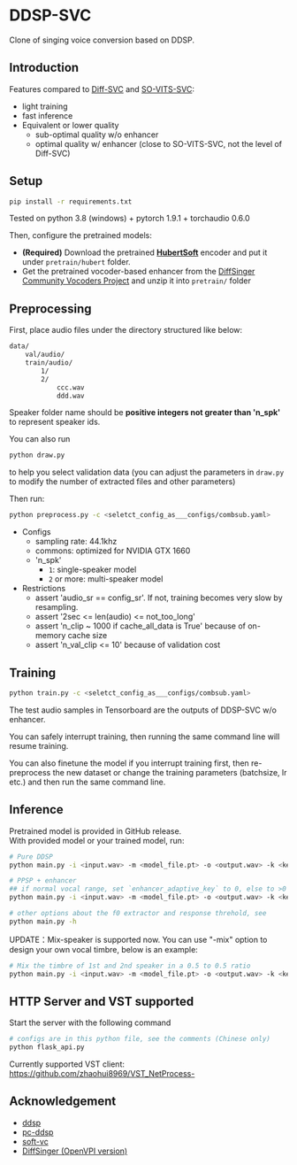 # DDSP-SVC
Clone of singing voice conversion based on DDSP.

## Introduction
Features compared to [Diff-SVC](https://github.com/prophesier/diff-svc) and [SO-VITS-SVC](https://github.com/svc-develop-team/so-vits-svc):

- light training
- fast inference
- Equivalent or lower quality
  - sub-optimal quality w/o enhancer
  - optimal quality w/ enhancer (close to SO-VITS-SVC, not the level of Diff-SVC)

## Setup
```bash
pip install -r requirements.txt 
```
Tested on python 3.8 (windows) + pytorch 1.9.1 + torchaudio 0.6.0

Then, configure the pretrained models:

- **(Required)** Download the pretrained [**HubertSoft**](https://github.com/bshall/hubert/releases/download/v0.1/hubert-soft-0d54a1f4.pt)   encoder and put it under `pretrain/hubert` folder.
-  Get the pretrained vocoder-based enhancer from the [DiffSinger Community Vocoders Project](https://openvpi.github.io/vocoders) and unzip it into `pretrain/` folder

## Preprocessing

First, place audio files under the directory structured like below:
```bash
data/
    val/audio/
    train/audio/
        1/
        2/
            ccc.wav
            ddd.wav
```

Speaker folder name should be **positive integers not greater than 'n_spk'** to represent speaker ids.  

You can also run
```bash
python draw.py
```
to help you select validation data (you can adjust the parameters in `draw.py` to modify the number of extracted files and other parameters)

Then run:
```bash
python preprocess.py -c <seletct_config_as___configs/combsub.yaml>
```

- Configs
  - sampling rate: 44.1khz
  - commons: optimized for NVIDIA GTX 1660
  - 'n_spk'
    - `1`: single-speaker model
    - `2` or more: multi-speaker model
- Restrictions
  - assert 'audio_sr == config_sr'. If not, training becomes very slow by resampling.
  - assert '2sec <= len(audio) <= not_too_long'
  - assert 'n_clip ~ 1000 if cache_all_data is True' because of on-memory cache size
  - assert 'n_val_clip <= 10' because of validation cost

## Training
```bash
python train.py -c <seletct_config_as___configs/combsub.yaml>
```
The test audio samples in Tensorboard are the outputs of DDSP-SVC w/o enhancer.  

You can safely interrupt training, then running the same command line will resume training.

You can also finetune the model if you interrupt training first, then re-preprocess the new dataset or change the training parameters (batchsize, lr etc.) and then run the same command line.

## Inference
Pretrained model is provided in GitHub release.  
With provided model or your trained model, run:
```bash
# Pure DDSP
python main.py -i <input.wav> -m <model_file.pt> -o <output.wav> -k <keychange (semitones)> -id <speaker_id>

# PPSP + enhancer
## if normal vocal range, set `enhancer_adaptive_key` to 0, else to >0
python main.py -i <input.wav> -m <model_file.pt> -o <output.wav> -k <keychange (semitones)> -id <speaker_id> -e true -eak <enhancer_adaptive_key (semitones)>
```

```bash
# other options about the f0 extractor and response threhold, see
python main.py -h
```

UPDATE：Mix-speaker is supported now. You can use "-mix" option to design your own vocal timbre, below is an example:
```bash
# Mix the timbre of 1st and 2nd speaker in a 0.5 to 0.5 ratio
python main.py -i <input.wav> -m <model_file.pt> -o <output.wav> -k <keychange (semitones)> -mix "{1:0.5, 2:0.5}" -e true -eak 0

```
## HTTP Server and VST supported
Start the server with the following command
```bash
# configs are in this python file, see the comments (Chinese only)
python flask_api.py
```
Currently supported VST client:
https://github.com/zhaohui8969/VST_NetProcess-

## Acknowledgement
- [ddsp](https://github.com/magenta/ddsp)
- [pc-ddsp](https://github.com/yxlllc/pc-ddsp)
- [soft-vc](https://github.com/bshall/soft-vc)
- [DiffSinger (OpenVPI version)](https://github.com/openvpi/DiffSinger)
